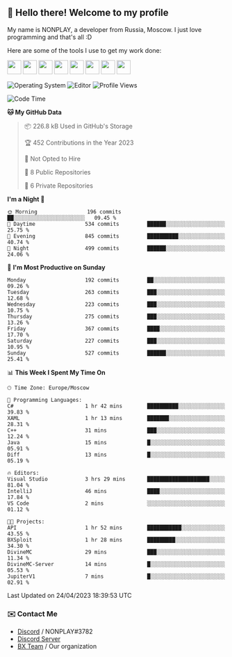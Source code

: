 ## :wave: Hello there! Welcome to my profile

My name is NONPLAY, a developer from Russia, Moscow. I just love programming and that's all :D

Here are some of the tools I use to get my work done:

<kbd><img height="32" src="https://img.icons8.com/color/2x/visual-studio-code-2019.png"></kbd>
<kbd><img height="32" src="https://img.icons8.com/color/2x/linux.png"></kbd>
<kbd><img height="32" src="https://img.icons8.com/fluent/2x/console.png"></kbd>
<kbd><img height="32" src="https://img.icons8.com/color/2x/open-source.png"></kbd>
<kbd><img height="32" src="https://img.icons8.com/color/2x/git.png"></kbd>
<kbd><img height="32" src="https://img.icons8.com/color/2x/nginx.png"></kbd>
<a href="?#gh-light-mode-only"><kbd><img height="32" src="https://img.icons8.com/metro/2x/mysql.png"></kbd></a>
<a href="?#gh-dark-mode-only"><kbd><img height="32" src="https://img.icons8.com/FFFFFF/metro/2x/mysql.png"></kbd></a>

![Operating System](https://img.shields.io/badge/OS-Windows%2010%20Pro-informational?style=for-the-badge&logo=Windows&logoColor=white&color=007ec6)
![Editor](https://img.shields.io/badge/Editor-VS%20Code-informational?style=for-the-badge&logo=Visual%20Studio%20Code&logoColor=white&color=007ec6)
![Profile Views](https://komarev.com/ghpvc/?username=NONPLAYT&color=blue&style=for-the-badge)

<!--START_SECTION:waka-->
![Code Time](http://img.shields.io/badge/Code%20Time-130%20hrs%2037%20mins-blue)

**🐱 My GitHub Data** 

> 📦 226.8 kB Used in GitHub's Storage 
 > 
> 🏆 452 Contributions in the Year 2023
 > 
> 🚫 Not Opted to Hire
 > 
> 📜 8 Public Repositories 
 > 
> 🔑 6 Private Repositories 
 > 
**I'm a Night 🦉** 

```text
🌞 Morning                196 commits         ██░░░░░░░░░░░░░░░░░░░░░░░   09.45 % 
🌆 Daytime                534 commits         ██████░░░░░░░░░░░░░░░░░░░   25.75 % 
🌃 Evening                845 commits         ██████████░░░░░░░░░░░░░░░   40.74 % 
🌙 Night                  499 commits         ██████░░░░░░░░░░░░░░░░░░░   24.06 % 
```
📅 **I'm Most Productive on Sunday** 

```text
Monday                   192 commits         ██░░░░░░░░░░░░░░░░░░░░░░░   09.26 % 
Tuesday                  263 commits         ███░░░░░░░░░░░░░░░░░░░░░░   12.68 % 
Wednesday                223 commits         ███░░░░░░░░░░░░░░░░░░░░░░   10.75 % 
Thursday                 275 commits         ███░░░░░░░░░░░░░░░░░░░░░░   13.26 % 
Friday                   367 commits         ████░░░░░░░░░░░░░░░░░░░░░   17.70 % 
Saturday                 227 commits         ███░░░░░░░░░░░░░░░░░░░░░░   10.95 % 
Sunday                   527 commits         ██████░░░░░░░░░░░░░░░░░░░   25.41 % 
```


📊 **This Week I Spent My Time On** 

```text
🕑︎ Time Zone: Europe/Moscow

💬 Programming Languages: 
C#                       1 hr 42 mins        ██████████░░░░░░░░░░░░░░░   39.83 % 
XAML                     1 hr 13 mins        ███████░░░░░░░░░░░░░░░░░░   28.31 % 
C++                      31 mins             ███░░░░░░░░░░░░░░░░░░░░░░   12.24 % 
Java                     15 mins             █░░░░░░░░░░░░░░░░░░░░░░░░   05.91 % 
Diff                     13 mins             █░░░░░░░░░░░░░░░░░░░░░░░░   05.19 % 

🔥 Editors: 
Visual Studio            3 hrs 29 mins       ████████████████████░░░░░   81.04 % 
IntelliJ                 46 mins             ████░░░░░░░░░░░░░░░░░░░░░   17.84 % 
VS Code                  2 mins              ░░░░░░░░░░░░░░░░░░░░░░░░░   01.12 % 

🐱‍💻 Projects: 
API                      1 hr 52 mins        ███████████░░░░░░░░░░░░░░   43.55 % 
BXSploit                 1 hr 28 mins        █████████░░░░░░░░░░░░░░░░   34.30 % 
DivineMC                 29 mins             ███░░░░░░░░░░░░░░░░░░░░░░   11.34 % 
DivineMC-Server          14 mins             █░░░░░░░░░░░░░░░░░░░░░░░░   05.53 % 
JupiterV1                7 mins              █░░░░░░░░░░░░░░░░░░░░░░░░   02.91 % 
```


 Last Updated on 24/04/2023 18:39:53 UTC
<!--END_SECTION:waka-->

### ✉️ Contact Me

- [Discord](https://discord.com/users/597087584090587177) / NONPLAY#3782
- [Discord Server](https://discord.gg/p7cxhw7E2M)
- [BX Team](https://github.com/BX-Team) / Our organization

